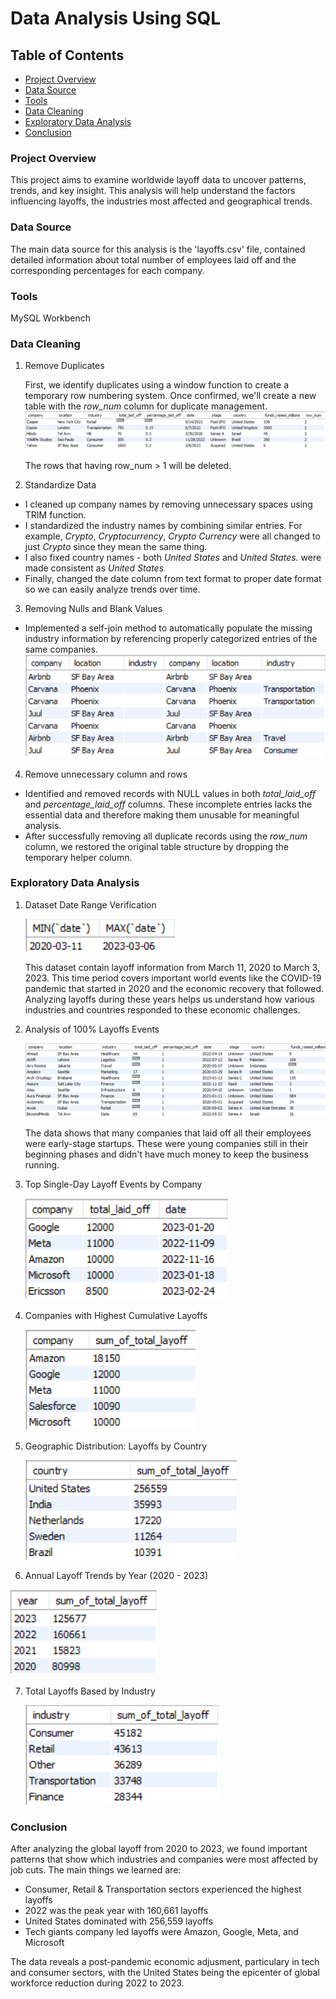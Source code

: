 # Data Analysis Using SQL

## Table of Contents

- [Project Overview](#project-overview)
- [Data Source](#data-source)
- [Tools](#tools)
- [Data Cleaning](#data-cleaning)
- [Exploratory Data Analysis](#exploratory-data-analysis)
- [Conclusion](#conclusion)

### Project Overview

This project aims to examine worldwide layoff data to uncover patterns, trends, and key insight. This analysis will help understand the factors influencing layoffs, the industries most affected and geographical trends.

### Data Source

The main data source for this analysis is the 'layoffs.csv' file, contained detailed information about total number of employees laid off and the corresponding percentages for each company.

### Tools

MySQL Workbench

### Data Cleaning

1. Remove Duplicates

   First, we identify duplicates using a window function to create a temporary row numbering system. Once confirmed, we'll create a new table with the _row_num_ column for duplicate management.
   ![duplicate_row](images/row-num.png)

   The rows that having row_num > 1 will be deleted.

2. Standardize Data

- I cleaned up company names by removing unnecessary spaces using TRIM function.
- I standardized the industry names by combining similar entries. For example, _Crypto_, _Cryptocurrency_, _Crypto Currency_ were all changed to just _Crypto_ since they mean the same thing.
- I also fixed country names - both _United States_ and _United States._ were made consistent as _United States_
- Finally, changed the date column from text format to proper date format so we can easily analyze trends over time.

3. Removing Nulls and Blank Values

- Implemented a self-join method to automatically populate the missing industry information by referencing properly categorized entries of the same companies.
  ![populating](images/populating.png)

4. Remove unnecessary column and rows

- Identified and removed records with NULL values in both _total_laid_off_ and _percentage_laid_off_ columns. These incomplete entries lacks the essential data and therefore making them unusable for meaningful analysis.
- After successfully removing all duplicate records using the _row_num_ column, we restored the original table structure by dropping the temporary helper column.

### Exploratory Data Analysis

1. Dataset Date Range Verification

   ![date-range](images/date-range.png)

   This dataset contain layoff information from March 11, 2020 to March 3, 2023. This time period covers important world events like the COVID-19 pandemic that started in 2020 and the economic recovery that followed. Analyzing layoffs during these years helps us understand how various industries and countries responded to these economic challenges.

2. Analysis of 100% Layoffs Events

   ![failure](images/percent-layoff.png)

   The data shows that many companies that laid off all their employees were early-stage startups. These were young companies still in their beginning phases and didn't have much money to keep the business running.

3. Top Single-Day Layoff Events by Company

   ![single-layoff](images/single-layoff.png)

4. Companies with Highest Cumulative Layoffs

   ![highest-layoff](images/highest-layoff.png)

5. Geographic Distribution: Layoffs by Country

   ![country-layoff](images/country-layoff.png)

6. Annual Layoff Trends by Year (2020 - 2023)

![year-layoffs](images/year-layoffs.png)

7. Total Layoffs Based by Industry

   ![industry-layoffs](images/industry-layoff.png)

### Conclusion

After analyzing the global layoff from 2020 to 2023, we found important patterns that show which industries and companies were most affected by job cuts. The main things we learned are:

- Consumer, Retail & Transportation sectors experienced the highest layoffs
- 2022 was the peak year with 160,661 layoffs
- United States dominated with 256,559 layoffs
- Tech giants company led layoffs were Amazon, Google, Meta, and Microsoft

The data reveals a post-pandemic economic adjusment, particulary in tech and consumer sectors, with the United States being the epicenter of global workforce reduction during 2022 to 2023.
